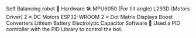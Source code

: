 Self Balancing robot 🤖
Hardware 🛠️
MPU6050 (For tilt angle)
L293D (Motors Driver)
2 × DC Motors
ESP32-WROOM
2 × Dot Matrix Displays
Boost Converters
Lithium Battery
Electrolytic Capacitor
Software 💾
Used a PID controller with the PID Library to control the bot.
